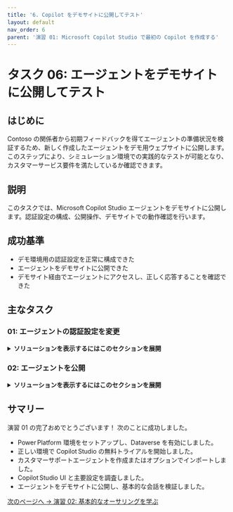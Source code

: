 ```yaml
---
title: '6. Copilot をデモサイトに公開してテスト'
layout: default
nav_order: 6
parent: '演習 01: Microsoft Copilot Studio で最初の Copilot を作成する'
---
```


# タスク 06: エージェントをデモサイトに公開してテスト

## はじめに

Contoso の関係者から初期フィードバックを得てエージェントの準備状況を検証するため、新しく作成したエージェントをデモ用ウェブサイトに公開します。このステップにより、シミュレーション環境での実践的なテストが可能となり、カスタマーサービス要件を満たしているか確認できます。

## 説明

このタスクでは、Microsoft Copilot Studio エージェントをデモサイトに公開します。認証設定の構成、公開操作、デモサイトでの動作確認を行います。

## 成功基準

- デモ環境用の認証設定を正常に構成できた
- エージェントをデモサイトに公開できた
- デモサイト経由でエージェントにアクセスし、正しく応答することを確認できた

## 主なタスク

### 01: エージェントの認証設定を変更

<details markdown="block"> 
  <summary><strong>ソリューションを表示するにはこのセクションを展開</strong></summary> 

このデモでは、リンクを知っている人なら誰でもテストできるよう、認証不要に設定します。

1. 画面右上付近の **設定** を選択します。

	![3f5fs0ge.jpg](../../media/3f5fs0ge.jpg)

1. 左側の設定メニューで **セキュリティ** を選択します。

1. **認証** を選択します。

	![umi6pe9z.jpg](../../media/umi6pe9z.jpg)

1. **認証なし** を選択し、**保存** をクリックします。

1. **この構成を保存しますか?** ダイアログで **保存** を選択します。
	
    ![g80d1ga0.jpg](../../media/g80d1ga0.jpg)

1. **設定** ページ右上の **X** を選択し、キャンバスに戻ります。

	![1d72mmuf.jpg](../../media/1d72mmuf.jpg)

</details>

### 02: エージェントを公開

<details markdown="block"> 
  <summary><strong>ソリューションを表示するにはこのセクションを展開</strong></summary> 

Microsoft Copilot Studio では、エージェントをテストするための URL を送信することで誰でも招待できるデモサイトが提供されます。このデモサイトは、実際のエンドユーザーに対してエージェントを有効化する前に、コンテンツを改善するためのフィードバックを収集するのに役立ちます。

1. エージェントの上部にある **チャネル** を選択します。

	![l7j7zr2u.jpg](../../media/l7j7zr2u.jpg)

	{: .important }
	> エージェントを少なくとも 1 回公開した後に、チャネルを追加して顧客がアクセスできるようにします。

1. 画面右上の **公開** を選択して、最新のトピック更新をデモサイトにプッシュします。

	{: .note }
	> 初めてデモサイトを使用する前や、ユーザーにテストしてもらいたいトピックに変更を加えた後は、この操作を完了する必要があります。

	![eb2pkfbw.jpg](../../media/eb2pkfbw.jpg)

	{: .important }
	> **プロのヒント**:
	> - 実際のエージェントを作成する際は、展開したチャネルで更新されたトピックを利用可能にするために公開を行います。
	> - 公開プロセスでは、ステータスが **オン** になっているトピックのエラーがチェックされます。
	> - 公開には数分しかかからないはずです。

1. 開いたダイアログで再度 **公開** を選択します。エンドユーザー認証の欠如によるリスクは無視して構いません。

	![hrz08hdi.jpg](../../media/hrz08hdi.jpg)

	{: .note }
	> 公開が完了すると、画面上部に緑色のバナー通知が表示されます。

	{: .important }
	> デモサイトへの公開は迅速なプロセスですが、実際の使用 (たとえば Microsoft Teams で) のためにエージェントを公開するには時間がかかる場合があります。 
    >
    > Teams の場合、エージェントが Teams チャネルのユーザーに利用可能になる前に、管理者として承認ワークフローを開始する必要があるかもしれません。公開プロセスでは、すべての更新が適切に検証され、環境全体に展開されることが保証されます。 
    > 
	> 詳細はこちらをご覧ください: [Publication fundamentals for publishing channels](https://learn.microsoft.com/en-us/microsoft-copilot-studio/publication-fundamentals-publish-channels?tabs=web)

1. エージェントページの右上隅にある **設定** の隣にある省略記号を選択し、**デモ** ウェブサイトに移動を選択します。
 	
    ![idixvii7.jpg](../../media/idixvii7.jpg)

1. チャットウィンドウに入力するか、左側に表示されているスタートフレーズのオプションから選択することで、エージェントと対話できます。
 	
    ![mghiipm5.jpg](../../media/mghiipm5.jpg)

</details>

## サマリー

演習 01 の完了おめでとうございます！ 次のことに成功しました。

 - Power Platform 環境をセットアップし、Dataverse を有効にしました。
 - 正しい環境で Copilot Studio の無料トライアルを開始しました。
 - カスタマーサポートエージェントを作成またはオプションでインポートしました。
 - Copilot Studio UI と主要設定を調査しました。
 - エージェントをデモサイトに公開し、基本的な会話を検証しました。

[次のページへ → 演習 02: 基本的なオーサリングを学ぶ](../Ex02/Ex02.md)
